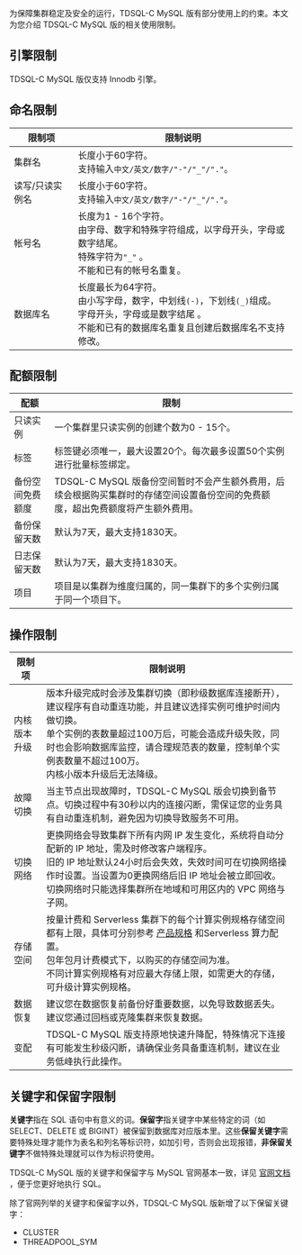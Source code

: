 为保障集群稳定及安全的运行，TDSQL-C MySQL 版有部分使用上的约束。本文为您介绍 TDSQL-C MySQL 版的相关使用限制。

## 引擎限制
TDSQL-C MySQL 版仅支持 Innodb 引擎。

## 命名限制

| 限制项 | 限制说明 | 
|---------|---------|
| 集群名 | 长度小于60字符。<br>支持输入`中文/英文/数字/"-"/"_"/"."`。 |
| 读写/只读实例名 | 长度小于60字符。<br>支持输入`中文/英文/数字/"-"/"_"/"."`。|
| 帐号名 | 长度为1 - 16个字符。<br>由字母、数字和特殊字符组成，以字母开头，字母或数字结尾。<br>特殊字符为`"_"` 。<br>不能和已有的帐号名重复。|
| 数据库名 | 长度最长为64字符。<br>由小写字母，数字，中划线`(-)`，下划线`(_)`组成。<br>字母开头，字母或是数字结尾 。<br>不能和已有的数据库名重复且创建后数据库名不支持修改。|

## 配额限制
| 配额 | 限制 | 
|---------|---------|
| 只读实例 | 一个集群里只读实例的创建个数为0 - 15个。 |
| 标签 | 标签键必须唯一，最大设置20个。每次最多设置50个实例进行批量标签绑定。|
| 备份空间免费额度 | TDSQL-C MySQL 版备份空间暂时不会产生额外费用，后续会根据购买集群时的存储空间设置备份空间的免费额度，超出免费额度将产生额外费用。|
| 备份保留天数 | 默认为7天，最大支持1830天。|
| 日志保留天数 | 默认为7天，最大支持1830天。|
|项目|项目是以集群为维度归属的，同一集群下的多个实例归属于同一个项目下。|


## 操作限制
| 限制项 | 限制说明 |
|---------|---------|
| 内核版本升级 | 版本升级完成时会涉及集群切换（即秒级数据库连接断开），建议程序有自动重连功能，并且建议选择实例可维护时间内做切换。<br>单个实例的表数量超过100万后，可能会造成升级失败，同时也会影响数据库监控，请合理规范表的数量，控制单个实例表数量不超过100万。<br>内核小版本升级后无法降级。 |
| 故障切换 | 当主节点出现故障时，TDSQL-C MySQL 版会切换到备节点。切换过程中有30秒以内的连接闪断，需保证您的业务具有自动重连机制，避免因为切换导致服务不可用。|
| 切换网络 | 更换网络会导致集群下所有内网 IP 发生变化，系统将自动分配新的 IP 地址，需及时修改客户端程序。<br>旧的 IP 地址默认24小时后会失效，失效时间可在切换网络操作时设置。当设置为0更换网络后旧 IP 地址会被立即回收。<br>切换网络时只能选择集群所在地域和可用区内的 VPC 网络与子网。|
| 存储空间 | 按量计费和 Serverless 集群下的每个计算实例规格存储空间都有上限，具体可分别参考 [产品规格](https://intl.cloud.tencent.com/document/product/1098/46430) 和Serverless 算力配置。<br>包年包月计费模式下，以购买的存储空间为准。<br>不同计算实例规格有对应最大存储上限，如需更大的存储，可升级计算实例规格。 |
| 数据恢复 |建议您在数据恢复前备份好重要数据，以免导致数据丢失。建议您通过回档或克隆集群来恢复数据。 |
| 变配 |TDSQL-C MySQL 版支持原地快速升降配，特殊情况下连接有可能发生秒级闪断，请确保业务具备重连机制，建议在业务低峰执行此操作。 |

## 关键字和保留字限制
**关键字**指在 SQL 语句中有意义的词。**保留字**指关键字中某些特定的词（如 SELECT、DELETE 或 BIGINT）被保留到数据库对应版本里。这些**保留关键字**需要特殊处理才能作为表名和列名等标识符，如加引号，否则会出现报错，**非保留关键字**不做特殊处理就可以作为标识符使用。

TDSQL-C MySQL 版的关键字和保留字与 MySQL 官网基本一致，详见 [官网文档](https://dev.mysql.com/doc/refman/8.0/en/keywords.html) ，便于您更好地执行 SQL。

除了官网列举的关键字和保留字以外，TDSQL-C MySQL 版新增了以下保留关键字：
- CLUSTER
- THREADPOOL_SYM
